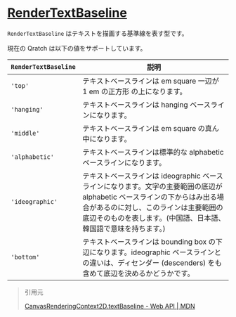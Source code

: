 # [RenderTextBaseline](https://github.com/qratch/qratch/blob/master/src/Renderer/RenderTextBaseline.ts)

`RenderTextBaseline` はテキストを描画する基準線を表す型です。

現在の Qratch は以下の値をサポートしています。

| `RenderTextBaseline` | 説明 |
|----------------------|-----|
| `'top'` | テキストベースラインは em square 一辺が 1 em の正方形 の上になります。 |
| `'hanging'` | テキストベースラインは hanging ベースラインになります。 |
| `'middle'` | テキストベースラインは em square の真ん中になります。 |
| `'alphabetic'` | テキストベースラインは標準的な alphabetic ベースラインになります。 |
| `'ideographic'` | テキストベースラインは ideographic ベースラインになります。文字の主要範囲の底辺が alphabetic ベースラインの下からはみ出る場合があるのに対し、このラインは主要範囲の底辺そのものを表します。(中国語、日本語、韓国語で意味を持ちます。) |
| `'bottom'` | テキストベースラインは bounding box の下辺になります。ideographic ベースラインとの違いは、ディセンダー (descenders) をも含めて底辺を決めるかどうかです。 |

> 引用元
>
> [CanvasRenderingContext2D.textBaseline - Web API | MDN](https://developer.mozilla.org/ja/docs/Web/API/CanvasRenderingContext2D/textBaseline)
